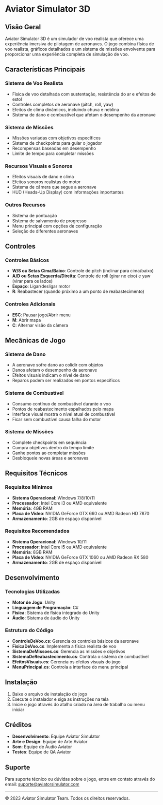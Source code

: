 # Aviator Simulator 3D

## Visão Geral
Aviator Simulator 3D é um simulador de voo realista que oferece uma experiência imersiva de pilotagem de aeronaves. O jogo combina física de voo realista, gráficos detalhados e um sistema de missões envolvente para proporcionar uma experiência completa de simulação de voo.

## Características Principais

### Sistema de Voo Realista
- Física de voo detalhada com sustentação, resistência do ar e efeitos de estol
- Controles completos de aeronave (pitch, roll, yaw)
- Efeitos de clima dinâmicos, incluindo chuva e neblina
- Sistema de dano e combustível que afetam o desempenho da aeronave

### Sistema de Missões
- Missões variadas com objetivos específicos
- Sistema de checkpoints para guiar o jogador
- Recompensas baseadas em desempenho
- Limite de tempo para completar missões

### Recursos Visuais e Sonoros
- Efeitos visuais de dano e clima
- Efeitos sonoros realistas do motor
- Sistema de câmera que segue a aeronave
- HUD (Heads-Up Display) com informações importantes

### Outros Recursos
- Sistema de pontuação
- Sistema de salvamento de progresso
- Menu principal com opções de configuração
- Seleção de diferentes aeronaves

## Controles

### Controles Básicos
- **W/S ou Setas Cima/Baixo**: Controle de pitch (inclinar para cima/baixo)
- **A/D ou Setas Esquerda/Direita**: Controle de roll (girar no eixo) e yaw (virar para os lados)
- **Espaço**: Ligar/desligar motor
- **R**: Reabastecer (quando próximo a um ponto de reabastecimento)

### Controles Adicionais
- **ESC**: Pausar jogo/Abrir menu
- **M**: Abrir mapa
- **C**: Alternar visão da câmera

## Mecânicas de Jogo

### Sistema de Dano
- A aeronave sofre dano ao colidir com objetos
- Danos afetam o desempenho da aeronave
- Efeitos visuais indicam o nível de dano
- Reparos podem ser realizados em pontos específicos

### Sistema de Combustível
- Consumo contínuo de combustível durante o voo
- Pontos de reabastecimento espalhados pelo mapa
- Interface visual mostra o nível atual de combustível
- Ficar sem combustível causa falha do motor

### Sistema de Missões
- Complete checkpoints em sequência
- Cumpra objetivos dentro do tempo limite
- Ganhe pontos ao completar missões
- Desbloqueie novas áreas e aeronaves

## Requisitos Técnicos

### Requisitos Mínimos
- **Sistema Operacional**: Windows 7/8/10/11
- **Processador**: Intel Core i3 ou AMD equivalente
- **Memória**: 4GB RAM
- **Placa de Vídeo**: NVIDIA GeForce GTX 660 ou AMD Radeon HD 7870
- **Armazenamento**: 2GB de espaço disponível

### Requisitos Recomendados
- **Sistema Operacional**: Windows 10/11
- **Processador**: Intel Core i5 ou AMD equivalente
- **Memória**: 8GB RAM
- **Placa de Vídeo**: NVIDIA GeForce GTX 1060 ou AMD Radeon RX 580
- **Armazenamento**: 2GB de espaço disponível

## Desenvolvimento

### Tecnologias Utilizadas
- **Motor de Jogo**: Unity
- **Linguagem de Programação**: C#
- **Física**: Sistema de física integrado do Unity
- **Áudio**: Sistema de áudio do Unity

### Estrutura do Código
- **ControleDeVoo.cs**: Gerencia os controles básicos da aeronave
- **FisicaDeVoo.cs**: Implementa a física realista de voo
- **SistemaDeMissoes.cs**: Gerencia as missões e objetivos
- **SistemaDeReabastecimento.cs**: Controla o sistema de combustível
- **EfeitosVisuais.cs**: Gerencia os efeitos visuais do jogo
- **MenuPrincipal.cs**: Controla a interface do menu principal

## Instalação

1. Baixe o arquivo de instalação do jogo
2. Execute o instalador e siga as instruções na tela
3. Inicie o jogo através do atalho criado na área de trabalho ou menu iniciar

## Créditos

- **Desenvolvimento**: Equipe Aviator Simulator
- **Arte e Design**: Equipe de Arte Aviator
- **Som**: Equipe de Áudio Aviator
- **Testes**: Equipe de QA Aviator

## Suporte

Para suporte técnico ou dúvidas sobre o jogo, entre em contato através do email: suporte@aviatorsimulator.com

---

© 2023 Aviator Simulator Team. Todos os direitos reservados.
